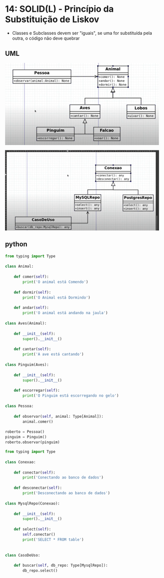 # 14: SOLID(L) - Princípio da Substituição de Liskov

- Classes e Subclasses devem ser "iguais", se uma for substituída pela outra, o código não deve quebrar
  

## UML

![image](img/UML-1.PNG)

![image](img/UML-2.PNG)


## python

```python
from typing import Type

class Animal:

    def comer(self):
        print('O animal está Comendo')

    def dormir(self):
        print('O Animal está Dormindo')

    def andar(self):
        print('O animal está andando na jaula')

class Aves(Animal):

    def __init__(self):
        super().__init__()

    def cantar(self):
        print('A ave está cantando')

class Pinguim(Aves):

    def __init__(self):
        super().__init__()

    def escorregar(self):
        print('O Pinguim está escorregando no gelo')

class Pessoa:

    def observar(self, animal: Type[Animal]):
        animal.comer()

roberto = Pessoa()
pinguim = Pinguim()
roberto.observar(pinguim)
```

```python
from typing import Type

class Conexao:

    def conectar(self):
        print('Conectando ao banco de dados')

    def desconectar(self):
        print('Desconectando ao banco de dados')

class MysqlRepo(Conexao):

    def __init__(self):
        super().__init__()

    def select(self):
        self.conectar()
        print('SELECT * FROM table')


class CasoDeUso:

    def buscar(self, db_repo: Type[MysqlRepo]):
        db_repo.select()
```